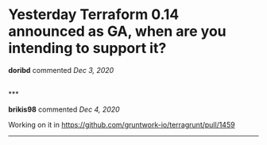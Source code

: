 # Yesterday Terraform 0.14 announced as GA, when are you intending to support it?

**doribd** commented *Dec 3, 2020*


<br />
***


**brikis98** commented *Dec 4, 2020*

Working on it in https://github.com/gruntwork-io/terragrunt/pull/1459
***

